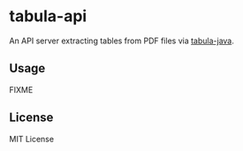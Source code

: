 # tabula-api

An API server extracting tables from PDF files via [tabula-java][tabula-java].

## Usage

FIXME

## License

MIT License

[tabula-java]: https://github.com/tabulapdf/tabula-java
